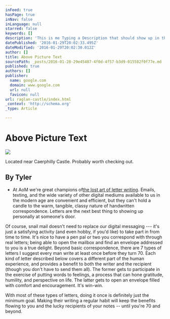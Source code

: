 ```yaml
---
inFeed: true
hasPage: true
inNav: false
inLanguage: null
starred: false
keywords: []
description: 'This is me Typing a Description that should show up in the homepage. '
datePublished: '2016-01-29T20:02:33.495Z'
dateModified: '2016-01-29T20:02:30.012Z'
author: []
title: Above Picture Text
sourcePath: _posts/2016-01-28-29e45407-4f0d-4f57-b3d9-015582f0f77e.md
published: true
authors: []
publisher:
  name: google.com
  domain: www.google.com
  url: null
  favicon: null
url: raglan-castle/index.html
_context: 'http://schema.org'
_type: Article

---
```

# Above Picture Text
![](https://lh6.googleusercontent.com/proxy/dzD5-qZEsbXmDEUp0GzK7vMNVyrZahgz65__thSw9HmWlugWbDkxTotheMLG3DgGknhWm0Ym83pOYCBXuxyI0epnj5U8KA=w408-h306)

Located near Caerphilly Castle. Probably worth checking out. 

## By Tyler

* At AoM we're great champions of[the lost art of letter writing][0]. Emails, texting, and the wide variety of other digital mediums available to us in the modern age are convenient and efficient, but they can't hold a candle to the warm, tangible, classy nature of handwritten correspondence. Letters are the next best thing to showing up personally at someone's door.

Of course, snail mail doesn't need to replace our digital messaging --- it's just a satisfying activity (and even hobby, if you'd like) to take part in from time to time. It's nice to have a pen pal or two you correspond with through real letters; being able to open the mailbox and find an envelope addressed to you is a true delight. Beyond basic correspondence, there are 7 types of letters I suggest every man write at least once before they turn 70\. Each kind of letter described below covers a different part of the human experience, and provides a benefit to both the writer and the recipient (though you don't have to send them all). The former gets to participate in the exercise of putting words to feelings, a process that can hone gratitude, humility, and perspective on life. The latter gets to open an envelope filled with comfort and encouragement. It's win-win.

With most of these types of letters, doing it once is definitely just the minimum goal. Making their writing a regular habit will keep the benefits flowing to you and the lucky recipients of your notes -- until you're 70 and beyond.

[0]: http://www.artofmanliness.com/2009/04/16/the-art-of-letter-writing/